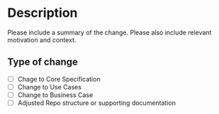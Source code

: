 # Description

Please include a summary of the change. Please also include relevant motivation and context.

## Type of change

- [ ] Chage to Core Specification
- [ ] Change to Use Cases
- [ ] Change to Business Case
- [ ] Adjusted Repo structure or supporting documentation
